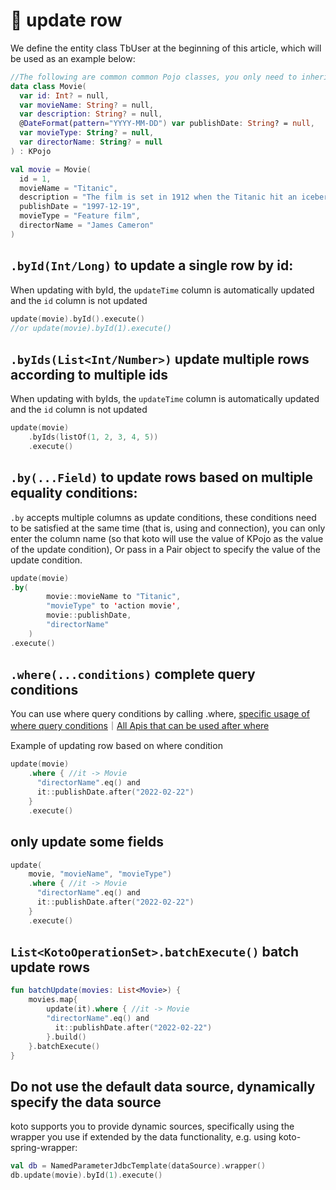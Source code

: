 # 🔖 update row

We define the entity class TbUser at the beginning of this article, which will be used as an example below:

```kotlin
//The following are common common Pojo classes, you only need to inherit the "KPojo" interface, you can have ORM and toMap()/toMutableMap() capabilities
data class Movie(
  var id: Int? = null,
  var movieName: String? = null,
  var description: String? = null,
  @DateFormat(pattern="YYYY-MM-DD") var publishDate: String? = null,
  var movieType: String? = null,
  var directorName: String? = null
) : KPojo

val movie = Movie(
  id = 1,
  movieName = "Titanic",
  description = "The film is set in 1912 when the Titanic hit an iceberg and sank on its maiden voyage. It tells the story of two people from different classes, jack and Ruth, who abandon their worldly prejudices and fall in love. Jack finally gives up his life to Ruth's touching story.",
  publishDate = "1997-12-19",
  movieType = "Feature film",
  directorName = "James Cameron"
)
```

## `.byId(Int/Long)` to update a single row by id:

When updating with byId, the `updateTime` column is automatically updated and the `id` column is not updated

```kotlin
update(movie).byId().execute()
//or update(movie).byId(1).execute()
```



## `.byIds(List<Int/Number>)` update multiple rows according to multiple ids

When updating with byIds, the `updateTime` column is automatically updated and the `id` column is not updated

```kotlin
update(movie)
    .byIds(listOf(1, 2, 3, 4, 5))
    .execute()
```



## `.by(...Field)` to update rows based on multiple equality conditions:

`.by` accepts multiple columns as update conditions, these conditions need to be satisfied at the same time (that is, using and connection), you can only enter the column name (so that koto will use the value of KPojo as the value of the update condition), Or pass in a Pair object to specify the value of the update condition.

```kotlin
update(movie)
.by(
        movie::movieName to "Titanic",
        "movieType" to 'action movie',
        movie::publishDate,
        "directorName"
    )
.execute()
```



## `.where(...conditions)` complete query conditions

You can use where query conditions by calling .where, [specific usage of where query conditions](where.md)｜<a href="/#/where?id=where-api">All Apis that can be used after where</a>

Example of updating row based on where condition

```kotlin
update(movie)
    .where { //it -> Movie
      "directorName".eq() and
      it::publishDate.after("2022-02-22")
    }
    .execute()
```



## only update some fields

```kotlin
update(
    movie, "movieName", "movieType")
    .where { //it -> Movie
      "directorName".eq() and
      it::publishDate.after("2022-02-22")
    }
    .execute()
```



## `List<KotoOperationSet>.batchExecute()` batch update rows

```kotlin
fun batchUpdate(movies: List<Movie>) {
    movies.map{
        update(it).where { //it -> Movie
        "directorName".eq() and
          it::publishDate.after("2022-02-22")
        }.build()
    }.batchExecute()
}
```



## Do not use the default data source, dynamically specify the data source

koto supports you to provide dynamic sources, specifically using the wrapper you use if extended by the data functionality, e.g. using koto-spring-wrapper:

```kotlin
val db = NamedParameterJdbcTemplate(dataSource).wrapper()
db.update(movie).byId(1).execute()
```
